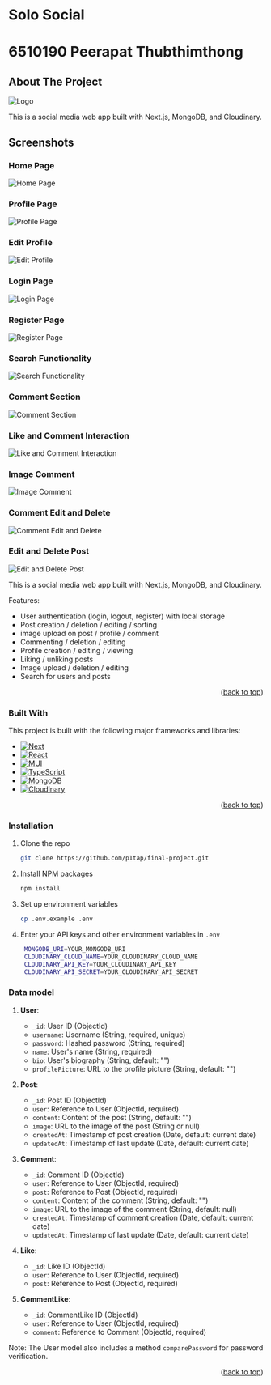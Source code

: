 # Solo Social
# 6510190 Peerapat Thubthimthong

<!-- Improved compatibility of back to top link: See: https://github.com/othneildrew/Best-README-Template/pull/73 -->
<a id="readme-top"></a>
<!--
*** Thanks for checking out the Final Project. If you have a suggestion
*** that would make this better, please fork the repo and create a pull request
*** or simply open an issue with the tag "enhancement".
*** Don't forget to give the project a star!
*** Thanks again! Now go create something AMAZING! :D
-->


<!-- ABOUT THE PROJECT -->
## About The Project

![Logo](/public/logo.png)

This is a social media web app built with Next.js, MongoDB, and Cloudinary.
<!--- path for screenshots: 
public\home.png
public\profile.png
public\edit-profile.png
public\login.png
public\register.png
public\search.png
public\comment.png
public\like-comment.png
public\image-comment.png
public\edit-del-post.png

--->
## Screenshots

### Home Page
![Home Page](/public/home.png)

### Profile Page
![Profile Page](/public/profile.png)

### Edit Profile
![Edit Profile](/public/editprofile.png)

### Login Page
![Login Page](/public/login.png)

### Register Page
![Register Page](/public/register.png)

### Search Functionality
![Search Functionality](/public/search.png)

### Comment Section
![Comment Section](/public/comment.png)

### Like and Comment Interaction
![Like and Comment Interaction](/public/like-comment.png)

### Image Comment
![Image Comment](/public/image-comment.png)

### Comment Edit and Delete
![Comment Edit and Delete](/public/edit-del-comment.png)

### Edit and Delete Post
![Edit and Delete Post](/public/edit-del-post.png)



This is a social media web app built with Next.js, MongoDB, and Cloudinary.


Features:
* User authentication (login, logout, register) with local storage
* Post creation / deletion / editing / sorting
* image upload on post / profile / comment 
* Commenting / deletion / editing
* Profile creation / editing / viewing
* Liking / unliking posts
* Image upload / deletion / editing
* Search for users and posts



<p align="right">(<a href="#readme-top">back to top</a>)</p>



### Built With

This project is built with the following major frameworks and libraries:

* [![Next][Next.js]][Next-url]
* [![React][React.js]][React-url]
* [![MUI][MUI]][MUI-url]
* [![TypeScript][TypeScript]][TypeScript-url]
* [![MongoDB][MongoDB]][MongoDB-url]
* [![Cloudinary][Cloudinary]][Cloudinary-url]

<p align="right">(<a href="#readme-top">back to top</a>)</p>


### Installation

1. Clone the repo
   ```sh
   git clone https://github.com/p1tap/final-project.git
   ```
2. Install NPM packages
   ```sh
   npm install
   ```
3. Set up environment variables
   ```sh
   cp .env.example .env
   ```
4. Enter your API keys and other environment variables in `.env`
   ```sh
    MONGODB_URI=YOUR_MONGODB_URI
    CLOUDINARY_CLOUD_NAME=YOUR_CLOUDINARY_CLOUD_NAME
    CLOUDINARY_API_KEY=YOUR_CLOUDINARY_API_KEY
    CLOUDINARY_API_SECRET=YOUR_CLOUDINARY_API_SECRET
   ```

### Data model

1. **User**:
   - `_id`: User ID (ObjectId)
   - `username`: Username (String, required, unique)
   - `password`: Hashed password (String, required)
   - `name`: User's name (String, required)
   - `bio`: User's biography (String, default: "")
   - `profilePicture`: URL to the profile picture (String, default: "")

2. **Post**:
   - `_id`: Post ID (ObjectId)
   - `user`: Reference to User (ObjectId, required)
   - `content`: Content of the post (String, default: "")
   - `image`: URL to the image of the post (String or null)
   - `createdAt`: Timestamp of post creation (Date, default: current date)
   - `updatedAt`: Timestamp of last update (Date, default: current date)

3. **Comment**:
   - `_id`: Comment ID (ObjectId)
   - `user`: Reference to User (ObjectId, required)
   - `post`: Reference to Post (ObjectId, required)
   - `content`: Content of the comment (String, default: "")
   - `image`: URL to the image of the comment (String, default: null)
   - `createdAt`: Timestamp of comment creation (Date, default: current date)
   - `updatedAt`: Timestamp of last update (Date, default: current date)

4. **Like**:
   - `_id`: Like ID (ObjectId)
   - `user`: Reference to User (ObjectId, required)
   - `post`: Reference to Post (ObjectId, required)

5. **CommentLike**:
   - `_id`: CommentLike ID (ObjectId)
   - `user`: Reference to User (ObjectId, required)
   - `comment`: Reference to Comment (ObjectId, required)

Note: The User model also includes a method `comparePassword` for password verification.

   

<p align="right">(<a href="#readme-top">back to top</a>)</p>


<!-- MARKDOWN LINKS & IMAGES -->
<!-- https://www.markdownguide.org/basic-syntax/#reference-style-links -->
[contributors-shield]: https://img.shields.io/github/contributors/your_username/final-project.svg?style=for-the-badge
[contributors-url]: https://github.com/your_username/final-project/graphs/contributors
[forks-shield]: https://img.shields.io/github/forks/your_username/final-project.svg?style=for-the-badge
[forks-url]: https://github.com/your_username/final-project/network/members
[stars-shield]: https://img.shields.io/github/stars/your_username/final-project.svg?style=for-the-badge
[stars-url]: https://github.com/your_username/final-project/stargazers
[issues-shield]: https://img.shields.io/github/issues/your_username/final-project.svg?style=for-the-badge
[issues-url]: https://github.com/your_username/final-project/issues
[license-shield]: https://img.shields.io/github/license/your_username/final-project.svg?style=for-the-badge
[license-url]: https://github.com/your_username/final-project/blob/master/LICENSE.txt
[linkedin-shield]: https://img.shields.io/badge/-LinkedIn-black.svg?style=for-the-badge&logo=linkedin&colorB=555
[linkedin-url]: https://linkedin.com/in/your_username
[product-screenshot]: images/screenshot.png
[Next.js]: https://img.shields.io/badge/next.js-000000?style=for-the-badge&logo=nextdotjs&logoColor=white
[Next-url]: https://nextjs.org/
[React.js]: https://img.shields.io/badge/React-20232A?style=for-the-badge&logo=react&logoColor=61DAFB
[React-url]: https://reactjs.org/
[MUI]: https://img.shields.io/badge/MUI-007FFF?style=for-the-badge&logo=mui&logoColor=white
[MUI-url]: https://mui.com/
[TypeScript]: https://img.shields.io/badge/TypeScript-007ACC?style=for-the-badge&logo=typescript&logoColor=white
[TypeScript-url]: https://www.typescriptlang.org/
[MongoDB]: https://img.shields.io/badge/MongoDB-47A248?style=for-the-badge&logo=mongodb&logoColor=white
[MongoDB-url]: https://www.mongodb.com/
[Cloudinary]: https://img.shields.io/badge/Cloudinary-007ACC?style=for-the-badge&logo=cloudinary&logoColor=white
[Cloudinary-url]: https://cloudinary.com/
